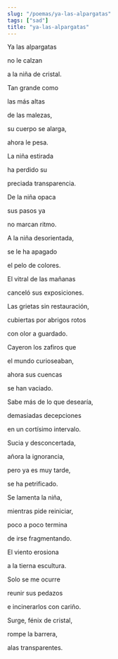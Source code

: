 ```yaml
---
slug: "/poemas/ya-las-alpargatas"
tags: ["sad"]
title: "ya-las-alpargatas"
---
```

Ya las alpargatas

no le calzan

a la niña de cristal.

 

Tan grande como 

las más altas 

de las malezas,

su cuerpo se alarga, 

ahora le pesa.

 

La niña estirada 

ha perdido su 

preciada transparencia.

 

De la niña opaca 

sus pasos ya

no marcan ritmo.

 

A la niña desorientada, 

se le ha apagado 

el pelo de colores.

 

El vitral de las mañanas 

canceló sus exposiciones.

 

Las grietas sin restauración,

cubiertas por abrigos rotos

con olor a guardado.

 

Cayeron los zafiros que 

el mundo curioseaban,

ahora sus cuencas

se han vaciado.

 

Sabe más de lo que desearía,

demasiadas decepciones

en un cortísimo intervalo.

 

Sucia y desconcertada, 

añora la ignorancia,

pero ya es muy tarde, 

se ha petrificado.

 

Se lamenta la niña, 

mientras pide reiniciar, 

poco a poco termina

de irse fragmentando.

 

El viento erosiona

a la tierna escultura.

 

Solo se me ocurre

reunir sus pedazos

e incinerarlos con cariño.

 

Surge, fénix de cristal,

rompe la barrera,

alas transparentes.